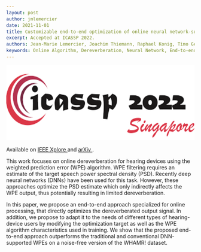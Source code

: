 ```yaml
---
layout: post
author: jmlemercier
date: 2021-11-01
title: Customizable end-to-end optimization of online neural network-supported dereverberation for hearing devices
excerpt: Accepted at ICASSP 2022.
authors: Jean-Marie Lemercier, Joachim Thiemann, Raphael Konig, Timo Gerkmann
keywords: Online Algorithm, Dereverberation, Neural Network, End-to-end Learning, Hearing devices
---
```


<div class="post-image">
<img src="/assets/icassp2022/icassp2022.png" height="200px">
</div>

<div class="links">
<p>
Available on <a href="https://ieeexplore.ieee.org/document/9746235"> IEEE Xplore </a> and <a href="https://arxiv.org/abs/2204.02694"> arXiv </a>.
</p>
</div>

<div class="abstract">
<p>
This work focuses on online dereverberation for hearing devices using the weighted prediction error (WPE) algorithm. WPE filtering requires an estimate of the target speech power spectral density (PSD). Recently deep neural networks (DNNs) have been used for this task. However, these approaches optimize the PSD estimate which only indirectly affects the WPE output, thus potentially resulting in limited dereverberation. </p>
<p>
In this paper, we propose an end-to-end approach specialized for online processing, that directly optimizes the dereverberated output signal. In addition, we propose to adapt it to the needs of different types of hearing-device users by modifying the optimization target as well as the WPE algorithm characteristics used in training. 
We show that the proposed end-to-end approach outperforms the traditional and conventional DNN-supported WPEs on a noise-free version of the WHAMR! dataset.
</p>
</div>